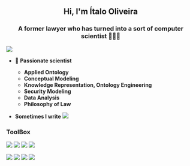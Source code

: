 <h2 align="center">Hi, I'm Ítalo Oliveira</h2>
<h3 align="center">A former lawyer who has turned into a sort of computer scientist 👨🏻‍💻</h3>

![](https://komarev.com/ghpvc/?username=italojsoliveira)

- 🔭 **Passionate scientist**
  - **Applied Ontology**
  - **Conceptual Modeling**
  - **Knowledge Representation, Ontology Engineering**
  - **Security Modeling**
  - **Data Analysis**
  - **Philosophy of Law**

- **Sometimes I write** [![](https://img.shields.io/badge/-NotSoShortNotes-000?&logo=wordpress)](https://notsoshortnotes.wordpress.com/)




### ToolBox

[![](https://img.shields.io/badge/-Python-000?&logo=Python)](https://www.python.org/)
[![](https://img.shields.io/badge/-Jupyter-000?&logo=Jupyter)](https://jupyter.org/)
[![](https://img.shields.io/badge/-SQLite-000?&logo=Sqlite)](https://www.sqlite.org/)
[![](https://img.shields.io/badge/-LaTeX-000?&logo=latex)](https://www.latex-project.org/)

[![](https://img.shields.io/badge/-Linux-000?&logo=linux)](https://www.linux.org/)
[![](https://img.shields.io/badge/-Pop!_OS-000?&logo=pop!_os)](https://pop.system76.com/)
[![](https://img.shields.io/badge/-Git-000?&logo=Git)](https://git-scm.com/)
[![](https://img.shields.io/badge/-SemanticWeb-000?&logo=semanticweb)](https://www.w3.org/2013/data/)




